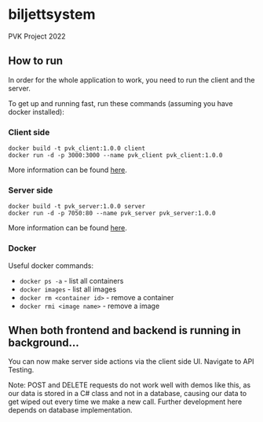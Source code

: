 # biljettsystem
PVK Project 2022

## How to run
In order for the whole application to work, you need to run the client and the server.

To get up and running fast, run these commands (assuming you have docker installed):

### Client side
```
docker build -t pvk_client:1.0.0 client
docker run -d -p 3000:3000 --name pvk_client pvk_client:1.0.0
```

More information can be found [here](/client/README.md).

### Server side
```
docker build -t pvk_server:1.0.0 server
docker run -d -p 7050:80 --name pvk_server pvk_server:1.0.0
```

More information can be found [here](/server/README.md).

### Docker
Useful docker commands:
* `docker ps -a` - list all containers
* `docker images` - list all images
* `docker rm <container id>` - remove a container
* `docker rmi <image name>` - remove a image


## When both frontend and backend is running in background...
You can now make server side actions via the client side UI. Navigate to API Testing. 

Note: POST and DELETE requests do not work well with demos like this, as our data is stored in a C# class and not in a database, causing our data to get wiped out every time we make a new call. Further development here depends on database implementation.
